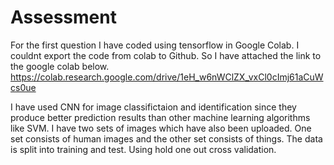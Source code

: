 # Assessment
For the first question I have coded using tensorflow in Google Colab. I couldnt export the code from colab to Github. So I have attached the link to the google colab below.
https://colab.research.google.com/drive/1eH_w6nWClZX_vxCl0cImj61aCuWcs0ue

I have used CNN for image classifictaion and identification since they produce better prediction results than other machine learning algorithms like SVM.
I have two sets of images which have also been uploaded. One set consists of human images and the other set consists of things. The data is split into training and test. Using hold one out cross validation. 
